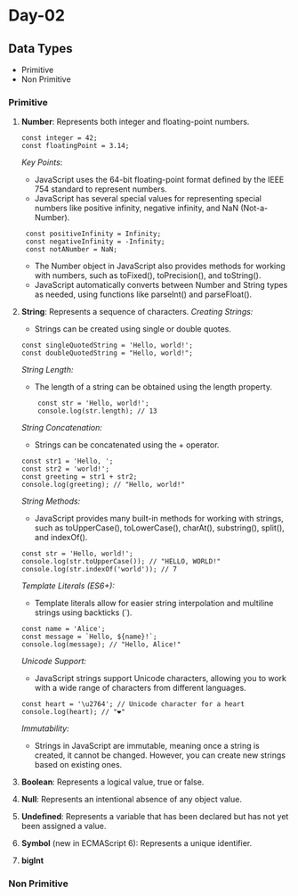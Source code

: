 # Day-02

## Data Types

- Primitive
- Non Primitive

### Primitive

1.  **Number**: Represents both integer and floating-point numbers.

    ```
    const integer = 42;
    const floatingPoint = 3.14;

    ```

    _Key Points_:

    - JavaScript uses the 64-bit floating-point format defined by the IEEE 754 standard to represent numbers.
    - JavaScript has several special values for representing special numbers like positive infinity, negative infinity, and NaN (Not-a-Number).

    ```
     const positiveInfinity = Infinity;
     const negativeInfinity = -Infinity;
     const notANumber = NaN;

    ```

    - The Number object in JavaScript also provides methods for working with numbers, such as toFixed(), toPrecision(), and toString().
    - JavaScript automatically converts between Number and String types as needed, using functions like parseInt() and parseFloat().

2.  **String**: Represents a sequence of characters.
    _Creating Strings:_ 
    - Strings can be created using single or double quotes.
    ```
    const singleQuotedString = 'Hello, world!';
    const doubleQuotedString = "Hello, world!";

    ```
    _String Length:_
    - The length of a string can be obtained using the length property.
    ```
        const str = 'Hello, world!';
        console.log(str.length); // 13
    ```       
    _String Concatenation:_
    - Strings can be concatenated using the + operator.
    ```
    const str1 = 'Hello, ';
    const str2 = 'world!';
    const greeting = str1 + str2;
    console.log(greeting); // "Hello, world!"

    ```

    _String Methods:_
    - JavaScript provides many built-in methods for working with strings, such as toUpperCase(), toLowerCase(), charAt(), substring(), split(), and indexOf().
    ```
    const str = 'Hello, world!';
    console.log(str.toUpperCase()); // "HELLO, WORLD!"
    console.log(str.indexOf('world')); // 7

    ```
    _Template Literals (ES6+):_
    - Template literals allow for easier string interpolation and multiline strings using backticks (`).
    ```
    const name = 'Alice';
    const message = `Hello, ${name}!`;
    console.log(message); // "Hello, Alice!"

    ```
    _Unicode Support:_
    - JavaScript strings support Unicode characters, allowing you to work with a wide range of characters from different languages.
    ```
    const heart = '\u2764'; // Unicode character for a heart
    console.log(heart); // "❤"

    ```
    _Immutability:_
    - Strings in JavaScript are immutable, meaning once a string is created, it cannot be changed. However, you can create new strings based on existing ones.

3.  **Boolean**: Represents a logical value, true or false.
4.  **Null**: Represents an intentional absence of any object value.
5.  **Undefined**: Represents a variable that has been declared but has not yet been assigned a value.
6.  **Symbol** (new in ECMAScript 6): Represents a unique identifier.
7.  **bigInt**

### Non Primitive
